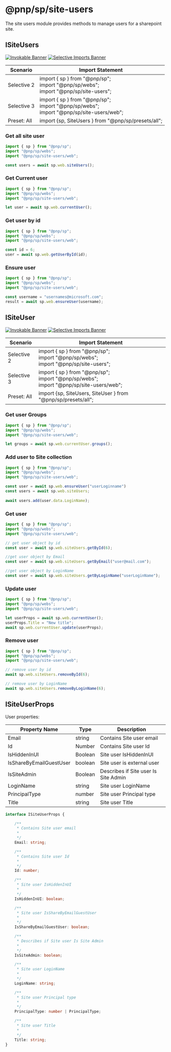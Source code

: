 # @pnp/sp/site-users

The site users module provides methods to manage users for a sharepoint site.

## ISiteUsers

[![Invokable Banner](https://img.shields.io/badge/Invokable-informational.svg)](../concepts/invokable.md) [![Selective Imports Banner](https://img.shields.io/badge/Selective%20Imports-informational.svg)](../concepts/selective-imports.md)  

|Scenario|Import Statement|
|--|--|
|Selective 2|import { sp } from "@pnp/sp";<br />import "@pnp/sp/webs";<br />import "@pnp/sp/site-users";|
|Selective 3|import { sp } from "@pnp/sp";<br />import "@pnp/sp/webs";<br />import "@pnp/sp/site-users/web";|
|Preset: All|import {sp, SiteUsers } from "@pnp/sp/presets/all";|

### Get all site user

```TypeScript
import { sp } from "@pnp/sp";
import "@pnp/sp/webs";
import "@pnp/sp/site-users/web";

const users = await sp.web.siteUsers();
```

### Get Current user

```TypeScript
import { sp } from "@pnp/sp";
import "@pnp/sp/webs";
import "@pnp/sp/site-users/web";

let user = await sp.web.currentUser();
```

### Get user by id

```TypeScript
import { sp } from "@pnp/sp";
import "@pnp/sp/webs";
import "@pnp/sp/site-users/web";

const id = 6;
user = await sp.web.getUserById(id);
```

### Ensure user

```TypeScript
import { sp } from "@pnp/sp";
import "@pnp/sp/webs";
import "@pnp/sp/site-users/web";

const username = "usernames@microsoft.com";
result = await sp.web.ensureUser(username);
```

## ISiteUser

[![Invokable Banner](https://img.shields.io/badge/Invokable-informational.svg)](../concepts/invokable.md) [![Selective Imports Banner](https://img.shields.io/badge/Selective%20Imports-informational.svg)](../concepts/selective-imports.md)  

|Scenario|Import Statement|
|--|--|
|Selective 2|import { sp } from "@pnp/sp";<br />import "@pnp/sp/webs";<br />import "@pnp/sp/site-users";|
|Selective 3|import { sp } from "@pnp/sp";<br />import "@pnp/sp/webs";<br />import "@pnp/sp/site-users/web";|
|Preset: All|import {sp, SiteUsers, SiteUser } from "@pnp/sp/presets/all";|

### Get user Groups

```TypeScript
import { sp } from "@pnp/sp";
import "@pnp/sp/webs";
import "@pnp/sp/site-users/web";

let groups = await sp.web.currentUser.groups();
```

### Add user to Site collection

```TypeScript
import { sp } from "@pnp/sp";
import "@pnp/sp/webs";
import "@pnp/sp/site-users/web";

const user = await sp.web.ensureUser("userLoginname")
const users = await sp.web.siteUsers;
  
await users.add(user.data.LoginName);
```

### Get user

```TypeScript
import { sp } from "@pnp/sp";
import "@pnp/sp/webs";
import "@pnp/sp/site-users/web";

// get user object by id
const user = await sp.web.siteUsers.getById(6);

//get user object by Email
const user = await sp.web.siteUsers.getByEmail("user@mail.com");

//get user object by LoginName
const user = await sp.web.siteUsers.getByLoginName("userLoginName");
```

### Update user

```TypeScript
import { sp } from "@pnp/sp";
import "@pnp/sp/webs";
import "@pnp/sp/site-users/web";

let userProps = await sp.web.currentUser();
userProps.Title = "New title";
await sp.web.currentUser.update(userProps);
```

### Remove user

```TypeScript
import { sp } from "@pnp/sp";
import "@pnp/sp/webs";
import "@pnp/sp/site-users/web";

// remove user by id
await sp.web.siteUsers.removeById(6);

// remove user by LoginName
await sp.web.siteUsers.removeByLoginName(6);
```

## ISiteUserProps

User properties:

|Property Name|Type|Description|
|--|--|--|
|Email|string|Contains Site user email|
|Id|Number|Contains Site user Id|
|IsHiddenInUI|Boolean|Site user IsHiddenInUI|
|IsShareByEmailGuestUser|boolean|Site user is external user|
|IsSiteAdmin|Boolean|Describes if Site user Is Site Admin |
|LoginName|string|Site user LoginName|
|PrincipalType|number|Site user Principal type|
|Title|string|Site user Title|

```TypeScript
interface ISiteUserProps {

    /**
     * Contains Site user email
     *
     */
    Email: string;

    /**
     * Contains Site user Id
     *
     */
    Id: number;

    /**
     * Site user IsHiddenInUI
     *
     */
    IsHiddenInUI: boolean;

    /**
     * Site user IsShareByEmailGuestUser
     *
     */
    IsShareByEmailGuestUser: boolean;

    /**
     * Describes if Site user Is Site Admin
     *
     */
    IsSiteAdmin: boolean;

    /**
     * Site user LoginName
     *
     */
    LoginName: string;

    /**
     * Site user Principal type
     *
     */
    PrincipalType: number | PrincipalType;

    /**
     * Site user Title
     *
     */
    Title: string;
}
```
